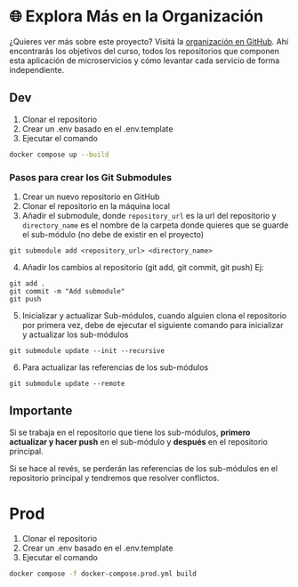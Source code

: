 # 🌐 Explora Más en la Organización
¿Quieres ver más sobre este proyecto? Visitá la [organización en GitHub](https://github.com/Nest-Microservices-Course1). Ahí encontrarás los objetivos del curso, todos los repositorios que componen esta aplicación de microservicios y cómo levantar cada servicio de forma independiente.

## Dev 

1. Clonar el repositorio 
2. Crear un .env basado en el .env.template 
3. Ejecutar el comando 
```bash
docker compose up --build
```

### Pasos para crear los Git Submodules

1. Crear un nuevo repositorio en GitHub
2. Clonar el repositorio en la máquina local
3. Añadir el submodule, donde `repository_url` es la url del repositorio y `directory_name` es el nombre de la carpeta donde quieres que se guarde el sub-módulo (no debe de existir en el proyecto)
```
git submodule add <repository_url> <directory_name>
```
4. Añadir los cambios al repositorio (git add, git commit, git push)
Ej:
```
git add .
git commit -m "Add submodule"
git push
```
5. Inicializar y actualizar Sub-módulos, cuando alguien clona el repositorio por primera vez, debe de ejecutar el siguiente comando para inicializar y actualizar los sub-módulos
```
git submodule update --init --recursive
```
6. Para actualizar las referencias de los sub-módulos
```
git submodule update --remote
```


## Importante
Si se trabaja en el repositorio que tiene los sub-módulos, **primero actualizar y hacer push** en el sub-módulo y **después** en el repositorio principal. 

Si se hace al revés, se perderán las referencias de los sub-módulos en el repositorio principal y tendremos que resolver conflictos.

# Prod
1. Clonar el repositorio
2. Crear un .env basado en el .env.template 
3. Ejecutar el comando 
```bash
docker compose -f docker-compose.prod.yml build
```  
